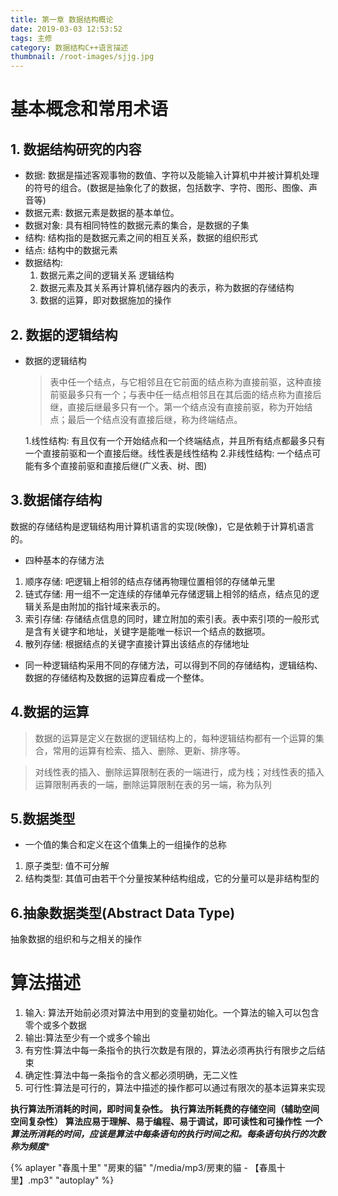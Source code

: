```yaml
---
title: 第一章 数据结构概论
date: 2019-03-03 12:53:52
tags: 主修
category: 数据结构C++语言描述
thumbnail: /root-images/sjjg.jpg
---
```


# 基本概念和常用术语
## 1. 数据结构研究的内容
 - 数据: 数据是描述客观事物的数值、字符以及能输入计算机中并被计算机处理的符号的组合。(数据是抽象化了的数据，包括数字、字符、图形、图像、声音等) 
 - 数据元素: 数据元素是数据的基本单位。
 - 数据对象: 具有相同特性的数据元素的集合，是数据的子集
 - 结构: 结构指的是数据元素之间的相互关系，数据的组织形式
 - 结点: 结构中的数据元素
 - 数据结构: 
   1. 数据元素之间的逻辑关系  逻辑结构
   2. 数据元素及其关系再计算机储存器内的表示，称为数据的存储结构
   3. 数据的运算，即对数据施加的操作

 ## 2. 数据的逻辑结构
 - 数据的逻辑结构 
     > 表中任一个结点，与它相邻且在它前面的结点称为直接前驱，这种直接前驱最多只有一个；与表中任一结点相邻且在其后面的结点称为直接后继，直接后继最多只有一个。第一个结点没有直接前驱，称为开始结点；最后一个结点没有直接后继，称为终端结点。
   
     1.线性结构: 有且仅有一个开始结点和一个终端结点，并且所有结点都最多只有一个直接前驱和一个直接后继。线性表是线性结构
     2.非线性结构: 一个结点可能有多个直接前驱和直接后继(广义表、树、图)

## 3.数据储存结构
数据的存储结构是逻辑结构用计算机语言的实现(映像)，它是依赖于计算机语言的。
- 四种基本的存储方法

1. 顺序存储: 吧逻辑上相邻的结点存储再物理位置相邻的存储单元里
2. 链式存储: 用一组不一定连续的存储单元存储逻辑上相邻的结点，结点见的逻辑关系是由附加的指针域来表示的。
3. 索引存储: 存储结点信息的同时，建立附加的索引表。表中索引项的一般形式是含有关键字和地址，关键字是能唯一标识一个结点的数据项。
4. 散列存储: 根据结点的关键字直接计算出该结点的存储地址

- 同一种逻辑结构采用不同的存储方法，可以得到不同的存储结构，逻辑结构、数据的存储结构及数据的运算应看成一个整体。

## 4.数据的运算
> 数据的运算是定义在数据的逻辑结构上的，每种逻辑结构都有一个运算的集合，常用的运算有检索、插入、删除、更新、排序等。

> 对线性表的插入、删除运算限制在表的一端进行，成为栈；对线性表的插入运算限制再表的一端，删除运算限制在表的另一端，称为队列

## 5.数据类型
- 一个值的集合和定义在这个值集上的一组操作的总称
1. 原子类型: 值不可分解
2. 结构类型: 其值可由若干个分量按某种结构组成，它的分量可以是非结构型的

## 6.抽象数据类型(Abstract Data Type)
抽象数据的组织和与之相关的操作

# 算法描述
1. 输入: 算法开始前必须对算法中用到的变量初始化。一个算法的输入可以包含零个或多个数据
2. 输出:算法至少有一个或多个输出
3. 有穷性:算法中每一条指令的执行次数是有限的，算法必须再执行有限步之后结束
4. 确定性:算法中每一条指令的含义都必须明确，无二义性
5. 可行性:算法是可行的，算法中描述的操作都可以通过有限次的基本运算来实现


**执行算法所消耗的时间，即时间复杂性。**
**执行算法所耗费的存储空间（辅助空间  空间复杂性）**
**算法应易于理解、易于编程、易于调试，即可读性和可操作性**
***一个算法所消耗的时间，应该是算法中每条语句的执行时间之和。每条语句执行的次数称为频度****


{% aplayer "春風十里" "房東的貓"
 "/media/mp3/房東的貓 - 【春風十里】.mp3" "autoplay" %}
































































 
